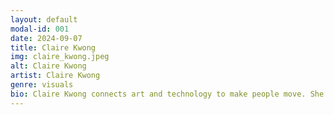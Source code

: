 ```yaml
---
layout: default
modal-id: 001
date: 2024-09-07
title: Claire Kwong
img: claire_kwong.jpeg
alt: Claire Kwong
artist: Claire Kwong
genre: visuals
bio: Claire Kwong connects art and technology to make people move. She creates immersive environments using projection and motion capture. Her games encourage people to move, communicate, and touch each other. Through her art, Claire aims to dramatize her own experiences and challenge personal and social boundaries. Most recently, Claire received a No Quarter commission from NYU to create the game Between. This game was nominated for the Human Human Machine award at A MAZE (Berlin, DE). She has also exhibited at Playtopia (Cape Town, SA), Gamescom (Cologne, DE), and and PlayUK (Belgrade, RS). Claire received a Masters in Computational Arts from Goldsmiths, University of London. She lives and works in New York City.
---
```

